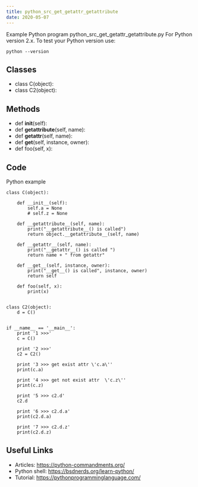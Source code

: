 ```yaml
---
title: python_src_get_getattr_getattribute
date: 2020-05-07
---
```

Example Python program python_src_get_getattr_getattribute.py
For Python version 2.x.
To test your Python version use:

    python --version


## Classes

* class C(object):
* class C2(object):

## Methods

* def __init__(self):
* def __getattribute__(self, name):
* def __getattr__(self, name):
* def __get__(self, instance, owner):
* def foo(self, x):

## Code

Python example

    class C(object):
    
        def __init__(self):
            self.a = None
            # self.z = None
    
        def __getattribute__(self, name):
            print("__getattribute__() is called")
            return object.__getattribute__(self, name)
    
        def __getattr__(self, name):
            print("__getattr__() is called ")
            return name + " from getattr"
    
        def __get__(self, instance, owner):
            print("__get__() is called", instance, owner)
            return self
    
        def foo(self, x):
            print(x)
    
    
    class C2(object):
        d = C()
    
    
    if __name__ == '__main__':
        print '1 >>>'
        c = C()
    
        print '2 >>>'
        c2 = C2()
    
        print '3 >>> get exist attr \'c.a\''
        print(c.a)
    
        print '4 >>> get not exist attr  \'c.z\''
        print(c.z)
    
        print '5 >>> c2.d'
        c2.d
    
        print '6 >>> c2.d.a'
        print(c2.d.a)
    
        print '7 >>> c2.d.z'
        print(c2.d.z)
    
    

## Useful Links

- Articles: https://python-commandments.org/
- Python shell: https://bsdnerds.org/learn-python/
- Tutorial: https://pythonprogramminglanguage.com/
